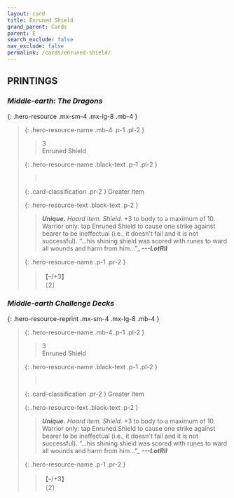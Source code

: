 ```yaml
---
layout: card
title: Enruned Shield
grand_parent: Cards
parent: E
search_exclude: false
nav_exclude: false
permalink: /cards/enruned-shield/
---
```


## PRINTINGS


### _Middle-earth: The Dragons_

{: .hero-resource .mx-sm-4 .mx-lg-8 .mb-4 }
> {: .hero-resource-name .mb-4 .p-1 .pl-2 }
> > <div class="card-mp">3</div>
> > <div class="card-name">Enruned Shield</div>
>
> {: .hero-resource-name .black-text .p-1 .pl-2 }
> > &nbsp;
>
> {: .card-classification .pr-2 }
> Greater Item
>
> {: .hero-resource-text .black-text .p-2 }
> > _**Unique.**_ _Hoard item._ _Shield._ +3 to body to a maximum of 10. Warrior only: tap Enruned Shield to cause one strike against bearer to be ineffectual (i.e., it doesn't fail and it is not successful).   “...his shining shield was scored with runes to ward all wounds and harm from him...”_ ***---LotRII*** 
> 
> {: .hero-resource-name .p-1 .pr-2 }
> > <div class="card-shield">【&ndash;/+3】</div>
> > <div class="card-corruption">〔2〕</div>

### _Middle-earth Challenge Decks_

{: .hero-resource-reprint .mx-sm-4 .mx-lg-8 .mb-4 }
> {: .hero-resource-name .mb-4 .p-1 .pl-2 }
> > <div class="card-mp">3</div>
> > <div class="card-name">Enruned Shield</div>
>
> {: .hero-resource-name .black-text .p-1 .pl-2 }
> > &nbsp;
>
> {: .card-classification .pr-2 }
> Greater Item
>
> {: .hero-resource-text .black-text .p-2 }
> > _**Unique.**_ _Hoard item._ _Shield._ +3 to body to a maximum of 10. Warrior only: tap Enruned Shield to cause one strike against bearer to be ineffectual (i.e., it doesn't fail and it is not successful).   “...his shining shield was scored with runes to ward all wounds and harm from him...”_ ***---LotRII*** 
> 
> {: .hero-resource-name .p-1 .pr-2 }
> > <div class="card-shield">【&ndash;/+3】</div>
> > <div class="card-corruption">〔2〕</div>

